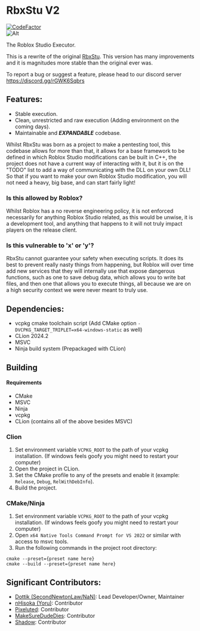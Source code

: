 # RbxStu V2

[![CodeFactor](https://www.codefactor.io/repository/github/rbxstu/rbxstu-v2/badge)](https://www.codefactor.io/repository/github/rbxstu/rbxstu-v2)</br>
![Alt](https://repobeats.axiom.co/api/embed/6bc3a3ce38664097265c2df78e9c6cdbd244d2b2.svg "Repobeats analytics image")

The Roblox Studio Executor.

This is a rewrite of the original [RbxStu](https://github.com/RbxStu/RbxStu). This version has many improvements and it
is magnitudes more stable than the original ever was. 

To report a bug or suggest a feature, please head to our discord server https://discord.gg/rGWK6Sqbrs

## Features:

- Stable execution.
- Clean, unrestricted and raw execution (Adding environment on the coming days).
- Maintainable and **_EXPANDABLE_** codebase.

Whilst RbxStu was born as a project to make a pentesting tool, this codebase allows for more than that, it allows for a
base framework to be defined in which Roblox Studio modifications can be built in C++, the project does not have a
current way of interacting with it, but it is on the "TODO" list to add a way of communicating with the DLL on your own
DLL! So that if you want to make your own Roblox Studio modification, you will not need a heavy, big base, and can start
fairly light!

### Is this allowed by Roblox?

Whilst Roblox has a no reverse engineering policy, it is not enforced necessarily for anything Roblox Studio related, as
this would be unwise, it is a development tool, and anything that happens to it will not truly impact players on the
release client.

### Is this vulnerable to 'x' or 'y'?

RbxStu cannot guarantee your safety when executing scripts. It does its best to prevent really nasty things from
happening, but Roblox will over time add new services that they will internally use that expose dangerous functions,
such as one to save debug data, which allows you to write bat files, and then one that allows you to execute things, all
because we are on a high security context we were never meant to truly use.

## Dependencies:

- vcpkg cmake toolchain script (Add CMake option `-DVCPKG_TARGET_TRIPLET=x64-windows-static` as well)
- CLion 2024.2
- MSVC
- Ninja build system (Prepackaged with CLion)

## Building

#### Requirements

- CMake
- MSVC
- Ninja
- vcpkg
- CLion (contains all of the above besides MSVC)

### Clion

1. Set environment variable `VCPKG_ROOT` to the path of your vcpkg installation. (If windows feels goofy you might need to
   restart your computer)
2. Open the project in CLion.
3. Set the CMake profile to any of the presets and enable it (example: `Release`, `Debug`, `RelWithDebInfo`).
4. Build the project.

### CMake/Ninja

1. Set environment variable `VCPKG_ROOT` to the path of your vcpkg installation. (If windows feels goofy you might need to
   restart your computer)
3. Open `x64 Native Tools Command Prompt for VS 2022` or similar with access to msvc tools.
2. Run the following commands in the project root directory:

```shell
cmake --preset={preset name here}
cmake --build --preset={preset name here}
```

## Significant Contributors:

- [Dottik (SecondNewtonLaw/NaN)](https://github.com/SecondNewtonLaw): Lead Developer/Owner, Maintainer
- [nHisoka (Yoru)](https://github.com/nhisoka): Contributor
- [Pixeluted](https://github.com/Pixeluted): Contributor
- [MakeSureDudeDies](https://github.com/MakeSureDudeDies): Contributor
- [Shadow](https://github.com/ShadowIsReal): Contributor
